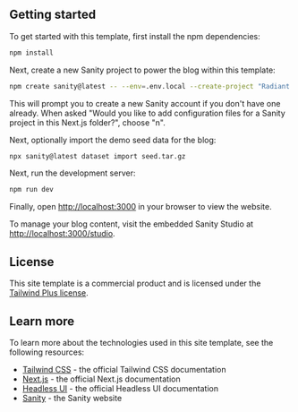## Getting started

To get started with this template, first install the npm dependencies:

```bash
npm install
```

Next, create a new Sanity project to power the blog within this template:

```bash
npm create sanity@latest -- --env=.env.local --create-project "Radiant Blog" --dataset production
```

This will prompt you to create a new Sanity account if you don't have one already. When asked "Would you like to add configuration files for a Sanity project in this Next.js folder?", choose "n".

Next, optionally import the demo seed data for the blog:

```bash
npx sanity@latest dataset import seed.tar.gz
```

Next, run the development server:

```bash
npm run dev
```

Finally, open [http://localhost:3000](http://localhost:3000) in your browser to view the website.

To manage your blog content, visit the embedded Sanity Studio at [http://localhost:3000/studio](http://localhost:3000/studio).

## License

This site template is a commercial product and is licensed under the [Tailwind Plus license](https://tailwindcss.com/plus/license).

## Learn more

To learn more about the technologies used in this site template, see the following resources:

- [Tailwind CSS](https://tailwindcss.com/docs) - the official Tailwind CSS documentation
- [Next.js](https://nextjs.org/docs) - the official Next.js documentation
- [Headless UI](https://headlessui.dev) - the official Headless UI documentation
- [Sanity](https://www.sanity.io) - the Sanity website
